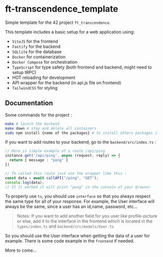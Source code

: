 # ft-transcendence_template

Simple template for the 42 project `ft_transcendence`.

This template includes a basic setup for a web application using:
- `ViteJS` for the frontend
- `Fastify` for the backend
- `SQLlite` for the database
- `Docker` for containerization
- `Docker Compose` for orchestration
- `TypeScript` for type safety (both frontend and backend, might need to setup tRPC)
- HOT reloading for development
- API wrapper for the backend (in api.js file on frontend)
- `TailwindCSS` for styling

## Documentation

Some commands for the project : 

```bash
make # launch the backend
make down # stop and delete all containers
sudo npm install {name of the packages} # to install others packages if needed
```

If you want to add routes to your backend, go to the `backend/src/index.ts` :

```ts
// Here is simple example of a route /api/ping
instance.get('/api/ping', async (request, reply) => {
  return { message : "pong" }
})

// To called this route just use the wrapper like this :
const data = await callAPI("/ping", "GET");
console.log(data);
// It it worked it will print "pong" in the console of your browser
```

To properly use `ts`, you should use `interface` so that you always respect the same type for all of
your response. For example, the User interface will always be the same, since a user has an id,name, password, etc...

> Notes: If you want to add another field for you user like profile-picture or else, add it to the interface in the
> frontend which is located in the `types/index.ts` and  `backend/src/models/User.ts`

So you should use the User interface when getting the data of a user for example. 
There is some code example in the `frontend` if needed.

More to come...
 